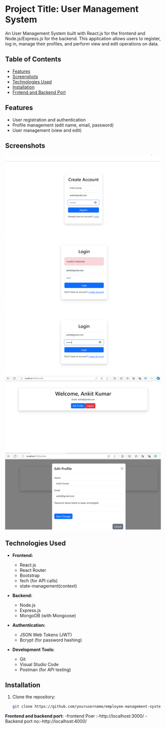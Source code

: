 # Project Title: User Management System

An User Management System built with React.js for the frontend and Node.js/Express.js for the backend. This application allows users to register, log in, manage their profiles, and perform view and edit operations on  data.

## Table of Contents
- [Features](#features)
- [Screenshots](#screenshots)
- [Technologies Used](#technologies-used)
- [Installation](#installation)
- [Frntend and Backend Port](#port)

## Features
- User registration and authentication
- Profile management (edit name, email, password)
- User management (view and edit)

## Screenshots
![Register Page](./Result/register.png)
![Login Page error handling](./Result/loginerr.png)
![Login Page](./Result/login.png)
![Dashboard](./Result/home.png)
![Edit](./Result/edit.png)

## Technologies Used
- **Frontend:**
  - React.js
  - React Router
  - Bootstrap
  - fech (for API calls)
  - state-management(context)

- **Backend:**
  - Node.js
  - Express.js
  - MongoDB (with Mongoose)

- **Authentication:**
  - JSON Web Tokens (JWT)
  - Bcrypt (for password hashing)

- **Development Tools:**
  - Git
  - Visual Studio Code
  - Postman (for API testing)

## Installation
1. Clone the repository:
   ```bash
   git clone https://github.com/yourusername/employee-management-system.git

 **Frontend and backend port:**
 -frontend Poer :-http://localhost:3000/
 -Backend port no:-http://localhost:4000/
